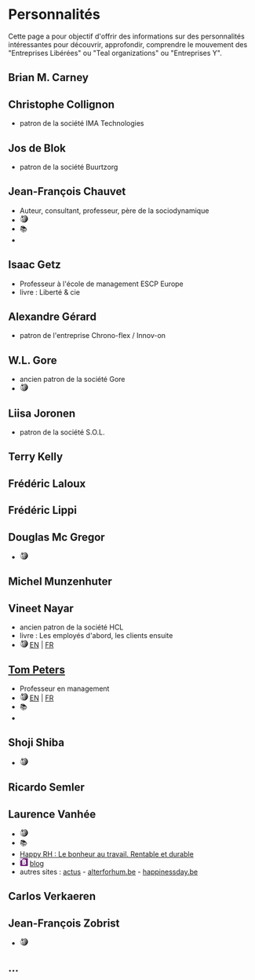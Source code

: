 # Personnalités

Cette page a pour objectif d'offrir des informations sur des personnalités intéressantes pour découvrir, approfondir, comprendre le mouvement des "Entreprises Libérées" ou "Teal organizations" ou "Entreprises Y".

## Brian M. Carney

## Christophe Collignon
- patron de la société IMA Technologies

## Jos de Blok
- patron de la société Buurtzorg
 
## Jean-François Chauvet
- Auteur, consultant, professeur, père de la sociodynamique
- ![W](wikipedia.png) 
- :books:
 - 

## Isaac Getz
- Professeur à  l'école de management ESCP Europe
- livre : Liberté & cie

## Alexandre Gérard
- patron de l'entreprise Chrono-flex / Innov-on

## W.L. Gore
- ancien patron de la société Gore
- ![W](wikipedia.png)   

## Liisa Joronen
- patron de la société S.O.L.

## Terry Kelly 

## Frédéric Laloux

## Frédéric Lippi

## Douglas Mc Gregor
- ![W](wikipedia.png)   

## Michel Munzenhuter

## Vineet Nayar
- ancien patron de la société HCL
- livre : Les employés d'abord, les clients ensuite
- ![W](wikipedia.png) [EN](http://en.wikipedia.org/wiki/Vineet_Nayar)  |   [FR](http://fr.wikipedia.org/wiki/Vineet_Nayar)

## [Tom Peters](http://tompeters.com)
- Professeur en management
- ![W](wikipedia.png) [EN](http://en.wikipedia.org/wiki/Tom_Peters)  |  [FR](http://fr.wikipedia.org/wiki/Tom_Peters)
- :books: 
 -  

## Shoji Shiba
- ![W](wikipedia.png)  

## Ricardo Semler

## Laurence Vanhée
- ![W](wikipedia.png)  
- :books:
 - [Happy RH : Le bonheur au travail. Rentable et durable](http://www.amazon.fr/Happy-RH-bonheur-travail-Rentable/dp/2874033146)
- ![B](blog.png) [blog](http://missphilomene.com)
- autres sites : [actus](http://www.scoop.it/t/happy-organisation)  -  [alterforhum.be](http://alterforhum.be/index.php)  -  [happinessday.be](www.happinessday.be) 

## Carlos Verkaeren

## Jean-François Zobrist
- ![W](wikipedia.png)  

## ...
